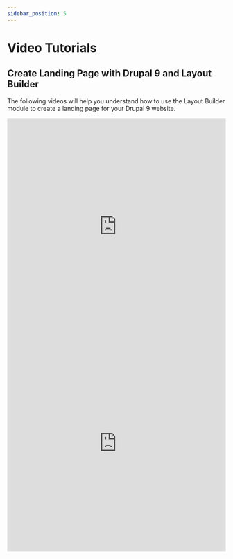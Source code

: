 ```yaml
---
sidebar_position: 5
---
```


# Video Tutorials

## Create Landing Page with Drupal 9 and Layout Builder

The following videos will help you understand how to use the Layout Builder module to create 
a landing page for your Drupal 9 website.


<iframe width="100%" height="500" src="https://www.youtube.com/embed/-jK-gNw6bbM" title="YouTube video player" frameborder="0" allow="accelerometer; autoplay; clipboard-write; encrypted-media; gyroscope; picture-in-picture" allowfullscreen></iframe>


<iframe width="100%" height="500" src="https://www.youtube.com/embed/DJpPMDDLTeo" title="YouTube video player" frameborder="0" allow="accelerometer; autoplay; clipboard-write; encrypted-media; gyroscope; picture-in-picture" allowfullscreen></iframe>